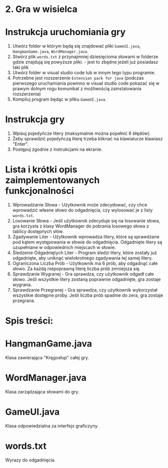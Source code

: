 # 2. Gra w wisielca

# Instrukcja uruchomiania gry
1. Utwórz folder w którym będą się znajdować pliki `GameUI.java`, `HangmanGame.java`, `WordManager.java`.
2. Stwórz plik `words.txt` z przynajmniej dziesięcioma słowami w folderze gdzie znajdują się powyższe pliki. - jest to zbędne jeżeli już posiadasz taki plik
3. Utwórz folder w visual studio code lub w innym tego typu programie.
4. Potrzebne jest rozszerzenie `Extension pack for java` (podczas pierwszego uruchamiania powinno w visual studio code pokazać się w prawym dolnym rogu komunikat z możliwością zainstalowania rozszerzenia)
5. Kompiluj program będąc w pliku `GameUI.java`.

# Instrukcja gry
1. Wpisuj pojedyńcze litery (maksymalnie można popełnić 6 błędów).
2. Żeby sprawdzić pojedyńczą literę trzeba kliknać na klawiaturze klawiasz "Enter".
3. Postępuj zgodnie z instrukcjami na ekranie.

# Lista i krótki opis zaimplementowanych funkcjonalności 
1. Wprowadzanie Słowa - Użytkownik może zdecydować, czy chce wprowadzić własne słowo do odgadnięcia, czy wylosować je z listy `words.txt`.
2. Losowanie Słowa - Jeśli użytkownik zdecyduje się na losowanie słowa, gra korzysta z klasy WordManager do pobrania losowego słowa z tablicy dostępnych słów.
3. Zgadywanie Liter - Użytkownik wprowadza litery, które są sprawdzane pod kątem występowania w słowie do odgadnięcia. Odgadnięte litery są uzupełniane w odpowiednich miejscach w słowie.
4. Śledzenie Odgadniętych Liter - Program śledzi litery, które zostały już odgadnięte, aby uniknąć wielokrotnego zgadywania tej samej litery.
5. Ograniczona Liczba Prób - Użytkownik ma 6 prób, aby odgadnąć całe słowo. Za każdą niepoprawną literę liczba prób zmniejsza się.
6. Sprawdzanie Wygranej - Gra sprawdza, czy użytkownik odgadł całe słowo. Jeśli wszystkie litery zostaną poprawnie odgadnięte, gra zostaje wygrana.
7. Sprawdzanie Przegranej - Gra sprawdza, czy użytkownik wykorzystał wszystkie dostępne próby. Jeśli liczba prób spadnie do zera, gra zostaje przegrana.

# Spis treści:

# HangmanGame.java
Klasa zawierająca "Kręgosłup" całej gry.

# WordManager.java
Klasa zarządzająca słowami do gry.

# GameUI.java
Klasa odpowiedzialna za interfejs graficzyny.

# words.txt
Wyrazy do odgadnięcia.
